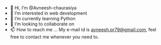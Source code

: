 - 👋 Hi, I’m @Avneesh-chaurasiya
- 👀 I’m interested in web development
- 🌱 I’m currently learning Python
- 💞️ I’m looking to collaborate on
- 📫 How to reach me ...
    My e-mail id is avneesh.pr79@gmail.com, feel free to contact me whenever you need to.
<!---
Avneesh-chaurasiya/Avneesh-chaurasiya is a ✨ special ✨ repository because its `README.md` (this file) appears on your GitHub profile.
You can click the Preview link to take a look at your changes.
--->
